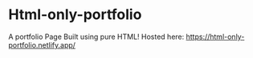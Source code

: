 # Html-only-portfolio
A portfolio Page Built using pure HTML!
Hosted here: https://html-only-portfolio.netlify.app/
